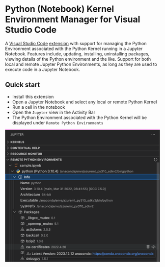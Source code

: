 # Python (Notebook) Kernel Environment Manager for Visual Studio Code

A [Visual Studio Code](https://code.visualstudio.com/) [extension](https://marketplace.visualstudio.com/VSCode) with support for managing the Python Environment associated with the Python Kernel running in a Jupyter Notebook. Features include, updating, installing, uninstalling packages, viewing details of the Python environment and the like.
Support for both local and remote Jupyter Python Environments, as long as they are used to execute code in a Jupyter Notebook.


## Quick start

-   Install this extension
-   Open a Jupyter Notebook and select any local or remote Python Kernel
-   Run a cell in the notebook
-   Open the `Jupyter` view in the Activity Bar
-   The Python Environment associated with the Python Kernel will be displayed under `Remote Python Environments`

![](/resources/demo.png)
